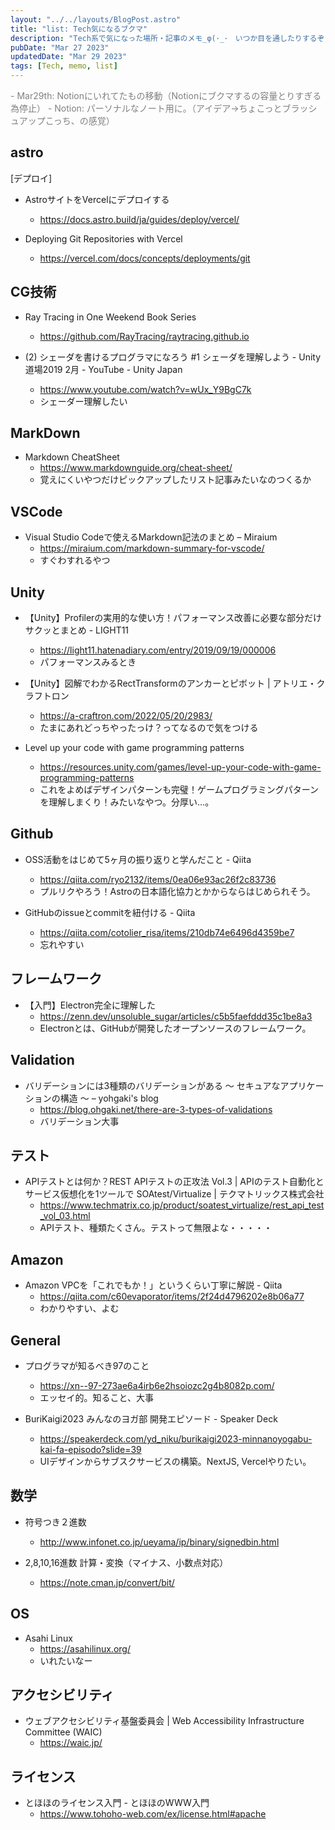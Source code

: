 ```yaml
---
layout: "../../layouts/BlogPost.astro"
title: "list: Tech気になるブクマ"
description: "Tech系で気になった場所・記事のメモ_φ(･_･　いつか目を通したりするぞ！しかしいつになるかはわからない！"
pubDate: "Mar 27 2023"
updatedDate: "Mar 29 2023"
tags: [Tech, memo, list]
---
```


<font color= "grey">
- Mar29th: Notionにいれてたもの移動（Notionにブクマするの容量とりすぎる為停止）
- Notion: パーソナルなノート用に。（アイデア→ちょこっとブラッシュアップこっち、の感覚）
</font>

## astro

[デプロイ]

- AstroサイトをVercelにデプロイする
  - <https://docs.astro.build/ja/guides/deploy/vercel/>

- Deploying Git Repositories with Vercel
  - <https://vercel.com/docs/concepts/deployments/git>

## CG技術

- Ray Tracing in One Weekend Book Series
  - <https://github.com/RayTracing/raytracing.github.io>

- (2) シェーダを書けるプログラマになろう #1 シェーダを理解しよう - Unity道場2019 2月 - YouTube - Unity Japan
  - <https://www.youtube.com/watch?v=wUx_Y9BgC7k>
  - シェーダー理解したい

## MarkDown

- Markdown CheatSheet
  - <https://www.markdownguide.org/cheat-sheet/>
  - 覚えにくいやつだけピックアップしたリスト記事みたいなのつくるか

## VSCode

- Visual Studio Codeで使えるMarkdown記法のまとめ – Miraium
  - <https://miraium.com/markdown-summary-for-vscode/>
  - すぐわすれるやつ

## Unity

- 【Unity】Profilerの実用的な使い方！パフォーマンス改善に必要な部分だけサクッとまとめ - LIGHT11
  - <https://light11.hatenadiary.com/entry/2019/09/19/000006>
  - パフォーマンスみるとき

- 【Unity】図解でわかるRectTransformのアンカーとピボット | アトリエ・クラフトロン
  - <https://a-craftron.com/2022/05/20/2983/>
  - たまにあれどっちやったっけ？ってなるので気をつける

- Level up your code with game programming patterns
  - <https://resources.unity.com/games/level-up-your-code-with-game-programming-patterns>
  - これをよめばデザインパターンも完璧！ゲームプログラミングパターンを理解しまくり！みたいなやつ。分厚い…。

## Github

- OSS活動をはじめて5ヶ月の振り返りと学んだこと - Qiita
  - <https://qiita.com/ryo2132/items/0ea06e93ac26f2c83736>
  - プルリクやろう！Astroの日本語化協力とかからならはじめられそう。

- GitHubのissueとcommitを紐付ける - Qiita
  - <https://qiita.com/cotolier_risa/items/210db74e6496d4359be7>
  - 忘れやすい

## フレームワーク

- 【入門】Electron完全に理解した
  - <https://zenn.dev/unsoluble_sugar/articles/c5b5faefddd35c1be8a3>
  - Electronとは、GitHubが開発したオープンソースのフレームワーク。

## Validation

- バリデーションには3種類のバリデーションがある 〜 セキュアなアプリケーションの構造 〜 – yohgaki's blog
  - <https://blog.ohgaki.net/there-are-3-types-of-validations>
  - バリデーション大事

## テスト

- APIテストとは何か？REST APIテストの正攻法 Vol.3 | APIのテスト自動化とサービス仮想化を1ツールで SOAtest/Virtualize | テクマトリックス株式会社
  - <https://www.techmatrix.co.jp/product/soatest_virtualize/rest_api_test_vol_03.html>
  - APIテスト、種類たくさん。テストって無限よな・・・・・

## Amazon

- Amazon VPCを「これでもか！」というくらい丁寧に解説 - Qiita
  - <https://qiita.com/c60evaporator/items/2f24d4796202e8b06a77>
  - わかりやすい、よむ

## General

- プログラマが知るべき97のこと
  - <https://xn--97-273ae6a4irb6e2hsoiozc2g4b8082p.com/>
  - エッセイ的。知ること、大事

- BuriKaigi2023 みんなのヨガ部 開発エピソード - Speaker Deck
  - <https://speakerdeck.com/yd_niku/burikaigi2023-minnanoyogabu-kai-fa-episodo?slide=39>
  - UIデザインからサブスクサービスの構築。NextJS, Vercelやりたい。

## 数学

- 符号つき２進数
  - <http://www.infonet.co.jp/ueyama/ip/binary/signedbin.html>

- 2,8,10,16進数 計算・変換（マイナス、小数点対応）
  - <https://note.cman.jp/convert/bit/>

## OS

- Asahi Linux
  - <https://asahilinux.org/>
  - いれたいなー

## アクセシビリティ

- ウェブアクセシビリティ基盤委員会 | Web Accessibility Infrastructure Committee (WAIC)
  - <https://waic.jp/>

## ライセンス

- とほほのライセンス入門 - とほほのWWW入門
  - <https://www.tohoho-web.com/ex/license.html#apache>
